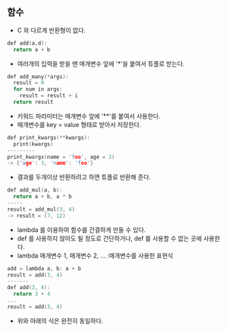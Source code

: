 함수
-----
- C 와 다르게 반환형이 없다.
```C
def add(a,d):
  return a + b
```
- 여러개의 입력을 받을 땐 매개변수 앞에 '*'을 붙여서 튜플로 받는다.
```C
def add_many(*args):
  result = 0
  for num in args:
    result = result + i
  return result
```
- 키워드 파라미터는 매개변수 앞에 '**'를 붙여서 사용한다.
- 매개변수를 key = value 형태로 받아서 저장한다.
```C
def print_kwargs(**kwargs):
  print(kwargs)
---------
print_kwargs(name = 'foo', age = 3)
-> {'age': 3, 'name': 'foo'}
```
- 결과를 두개이상 반환하려고 하면 튜플로 반환해 준다.
```C
def add_mul(a, b):
  return a + b, a * b
-----
result = add_mul(3, 4)
-> result = (7, 12)
```
- lambda 를 이용하여 함수를 간결하게 만들 수 있다.
- def 를 사용하지 않아도 될 정도로 간단하거나, def 를 사용할 수 없는 곳에 사용한다.
- lambda 매개변수 1, 매개변수 2, ... :매개변수를 사용한 표현식
```C
add = lambda a, b: a + b
result = add(3, 4)
-------
def add(3, 4):
  return 3 + 4
...
result = add(3, 4)
```
- 위와 아래의 식은 완전히 동일하다.
